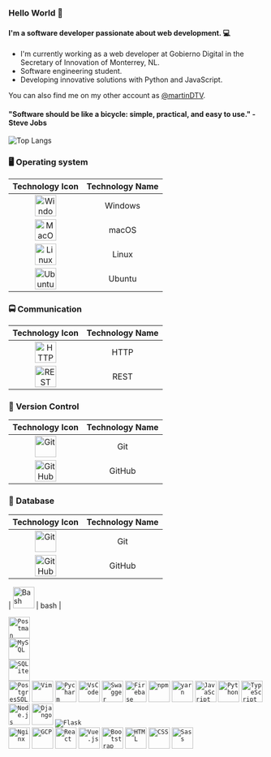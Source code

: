 

<!---
Vazquez1240/Vazquez1240 is a ✨ special ✨ repository because its `README.md` (this file) appears on your GitHub profile.
You can click the Preview link to take a look at your changes.
--->
### Hello World 👋

#### I'm a software developer passionate about web development. 💻

- I'm currently working as a web developer at Gobierno Digital in the Secretary of Innovation of Monterrey, NL.
- Software engineering student.
- Developing innovative solutions with Python and JavaScript.

You can also find me on my other account as [@martinDTV](https://github.com/martinDTV).

#### "Software should be like a bicycle: simple, practical, and easy to use." - Steve Jobs

![Top Langs](https://github-readme-stats.vercel.app/api/top-langs/?username=Vazquez1240&layout=compact&title_color=007bff&text_color=e7e7e7&icon_color=007bff&bg_color=171c28)

### 🖥️ Operating system
|                                                        Technology Icon                                                        | Technology Name | 
| :---------------------------------------------------------------------------------------------------------------------------: | :-------------: |
| <img width="42" src="https://skillicons.dev/icons?i=windows" alt='Windows' title='Windows' /> |     Windows     |
| <img width="42" src="https://skillicons.dev/icons?i=apple" alt='MacOs' title='MacOs' />   |      macOS      |
| <img width="42" src="https://skillicons.dev/icons?i=linux" alt='Linux' title='Linux' />   |      Linux 
| <img width="42" src="https://skillicons.dev/icons?i=ubuntu" alt='Ubuntu' title='Ubuntu' />|     Ubuntu      |


### 🚍 Communication
|                                                        Technology Icon                                                        | Technology Name | 
| :---------------------------------------------------------------------------------------------------------------------------: | :-------------: |
| <img width="42" src="https://user-images.githubusercontent.com/25181517/192107854-765620d7-f909-4953-a6da-36e1ef69eea6.png" alt="HTTP" title="HTTP"/> |     HTTP     |
| <img width="42" src="https://user-images.githubusercontent.com/25181517/192107858-fe19f043-c502-4009-8c47-476fc89718ad.png" alt="REST" title="REST"/>   |      REST      |

  
### 🧰 Version Control
|                                                        Technology Icon                                                        | Technology Name | 
| :---------------------------------------------------------------------------------------------------------------------------: | :-------------: |
| <img width="42" src="https://skillicons.dev/icons?i=git" alt='Git' title='Git' /> |     Git     |
| <img width="42" src="https://user-images.githubusercontent.com/25181517/192108374-8da61ba1-99ec-41d7-80b8-fb2f7c0a4948.png" alt="GitHub" title="GitHub"/> |      GitHub      |

### 💾 Database
|                                                        Technology Icon                                                        | Technology Name | 
| :---------------------------------------------------------------------------------------------------------------------------: | :-------------: |
| <img width="42" src="https://skillicons.dev/icons?i=git" alt='Git' title='Git' /> |     Git     |
| <img width="42" src="https://user-images.githubusercontent.com/25181517/192108374-8da61ba1-99ec-41d7-80b8-fb2f7c0a4948.png" alt="GitHub" title="GitHub"/> |      GitHub      |

   
  | <img width="42" src="https://skillicons.dev/icons?i=bash" alt='Bash' title='Bash' />      |     bash      |

  <code><img width="42" src="https://skillicons.dev/icons?i=postman" alt='Postman' title='Postman' /> </code>
  <code><img width="42" src="https://skillicons.dev/icons?i=mysql" alt='MySQL' title='MySQL' /> </code>
  <code><img width="42" src="https://skillicons.dev/icons?i=sqlite" alt='SQLite' title='SQLite' /> </code>
  <code><img width="42" src="https://skillicons.dev/icons?i=postgres" alt='PostgresSQL' title='PostgresSQL' /></code>
  <code><img width="42" src="https://skillicons.dev/icons?i=vim" alt='Vim' title='Vim' /></code>
  <code><img width="42" src="https://skillicons.dev/icons?i=pycharm" alt='Pycharm' title='Pycharm' /></code>
  <code><img width="42" src="https://skillicons.dev/icons?i=vscode" alt='VsCode' title='VsCode' /></code>
  <code><img width="42" src="https://user-images.githubusercontent.com/25181517/186711335-a3729606-5a78-4496-9a36-06efcc74f800.png" alt="Swagger" title="Swagger"/></code>
	<code><img width="42" src="https://user-images.githubusercontent.com/25181517/189716855-2c69ca7a-5149-4647-936d-780610911353.png" alt="Firebase" title="Firebase"/></code>
  <code><img width="42" src="https://user-images.githubusercontent.com/25181517/121401671-49102800-c959-11eb-9f6f-74d49a5e1774.png" alt="npm" title="npm"/></code>
  <code><img width="42" src="https://user-images.githubusercontent.com/25181517/183049794-a3dfaddd-22ee-4ffe-b0b4-549ccd4879f9.png" alt="yarn" title="yarn"/></code>
  <code><img width="42" src="https://user-images.githubusercontent.com/25181517/117447155-6a868a00-af3d-11eb-9cfe-245df15c9f3f.png" alt="JavaScript" title="JavaScript"/></code>
  <code><img width="42" src="https://user-images.githubusercontent.com/25181517/183423507-c056a6f9-1ba8-4312-a350-19bcbc5a8697.png" alt="Python" title="Python"/></code>
  <code><img width="42" src="https://user-images.githubusercontent.com/25181517/183890598-19a0ac2d-e88a-4005-a8df-1ee36782fde1.png" alt="TypeScript" title="TypeScript"/></code>
  <code><img width="42" src="https://user-images.githubusercontent.com/25181517/183568594-85e280a7-0d7e-4d1a-9028-c8c2209e073c.png" alt="Node.js" title="Node.js"/></code>
  <code><img width="42" src="https://github.com/marwin1991/profile-technology-icons/assets/62091613/9bf5650b-e534-4eae-8a26-8379d076f3b4" alt="Django" title="Django"/></code>
  <code><img src="https://skillicons.dev/icons?i=flask" alt='Flask' title='Flask' /> </code>
  <code><img width="42" src="https://user-images.githubusercontent.com/25181517/183345125-9a7cd2e6-6ad6-436f-8490-44c903bef84c.png" alt="Nginx" title="Nginx"/></code>
  <code><img width="42" src="https://user-images.githubusercontent.com/25181517/183911547-990692bc-8411-4878-99a0-43506cdb69cf.png" alt="GCP" title="GCP"/></code>
  <code><img width="42" src="https://user-images.githubusercontent.com/25181517/183897015-94a058a6-b86e-4e42-a37f-bf92061753e5.png" alt="React" title="React"/></code>
  <code><img width="42" src="https://user-images.githubusercontent.com/25181517/117448124-a2da9800-af3e-11eb-85d2-bd1b69b65603.png" alt="Vue.js" title="Vue.js"/></code>
  <code><img width="42" src="https://user-images.githubusercontent.com/25181517/183898054-b3d693d4-dafb-4808-a509-bab54cf5de34.png" alt="Bootstrap" title="Bootstrap"/></code>
  <code><img width="42" src="https://user-images.githubusercontent.com/25181517/192158954-f88b5814-d510-4564-b285-dff7d6400dad.png" alt="HTML" title="HTML"/></code>
  <code><img width="42" src="https://user-images.githubusercontent.com/25181517/183898674-75a4a1b1-f960-4ea9-abcb-637170a00a75.png" alt="CSS" title="CSS"/></code>
  <code><img width="42" src="https://user-images.githubusercontent.com/25181517/192158956-48192682-23d5-4bfc-9dfb-6511ade346bc.png" alt="Sass" title="Sass"/></code>

